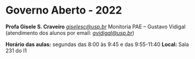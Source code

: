 # Governo Aberto - 2022

**Profa Gisele S. Craveiro**
*giselesc@usp.br*
Monitoria PAE – Gustavo Vidigal (atendimento dos alunos por email: *gvidigal@usp.br*)

**Horário das aulas:** segundas das 8:00 às 9:45 e das 9:55-11:40
**Local:** Sala 231 do I1